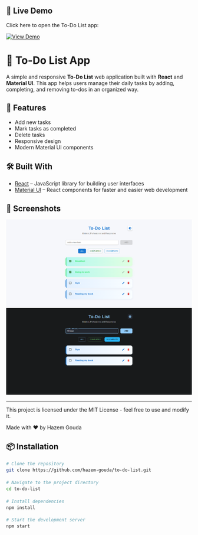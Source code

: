 ## 🚀 Live Demo

Click here to open the To-Do List app: 
 
[![View Demo](https://img.shields.io/badge/View-Demo-blue?style=for-the-badge)](https://hazem-gouda.github.io/to-do-list)




# 📝 To-Do List App

A simple and responsive **To-Do List** web application built with **React** and **Material UI**. This app helps users manage their daily tasks by adding, completing, and removing to-dos in an organized way.

## 🚀 Features

- Add new tasks
- Mark tasks as completed
- Delete tasks
- Responsive design
- Modern Material UI components

## 🛠️ Built With

- [React](https://reactjs.org/) – JavaScript library for building user interfaces
- [Material UI](https://mui.com/) – React components for faster and easier web development

## 📸 Screenshots

![All To-Do's (Light mode)](imgs/todo1.png)
![Incomplete To-Do's (Dark mode)](imgs/todo2.png)


----------------------------------------------------------------------------

This project is licensed under the MIT License - feel free to use and modify it.

Made with ❤️ by Hazem Gouda

## 📦 Installation
```bash
# Clone the repository
git clone https://github.com/hazem-gouda/to-do-list.git

# Navigate to the project directory
cd to-do-list

# Install dependencies
npm install

# Start the development server
npm start
